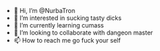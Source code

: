 - 👋 Hi, I’m @NurbaTron
- 👀 I’m interested in sucking tasty dicks
- 🌱 I’m currently learning cumass
- 💞️ I’m looking to collaborate with dangeon master 
- 📫 How to reach me go fuck your self


<!---
NurbaTron/NurbaTron is a ✨ special ✨ repository because its `README.md` (this file) appears on your GitHub profile.
You can click the Preview link to take a look at your changes.
--->
